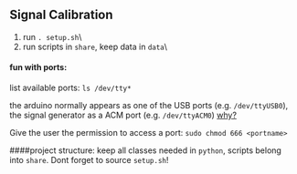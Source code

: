 ## Signal Calibration
1. run `. setup.sh`\
2. run scripts in `share`, keep data in `data`\

#### fun with ports:
list available ports: `ls /dev/tty*`

the arduino normally appears as one of the USB ports (e.g. `/dev/ttyUSB0`), the signal generator as a ACM port (e.g. `/dev/ttyACM0`) [why?](https://rfc1149.net/blog/2013/03/05/what-is-the-difference-between-devttyusbx-and-devttyacmx/ "Blog post explanation of the difference...")

Give the user the permission to access a port:
`sudo chmod 666 <portname>`
  
####project structure:
keep all classes needed in `python`, scripts belong into `share`.
Dont forget to source `setup.sh`!
